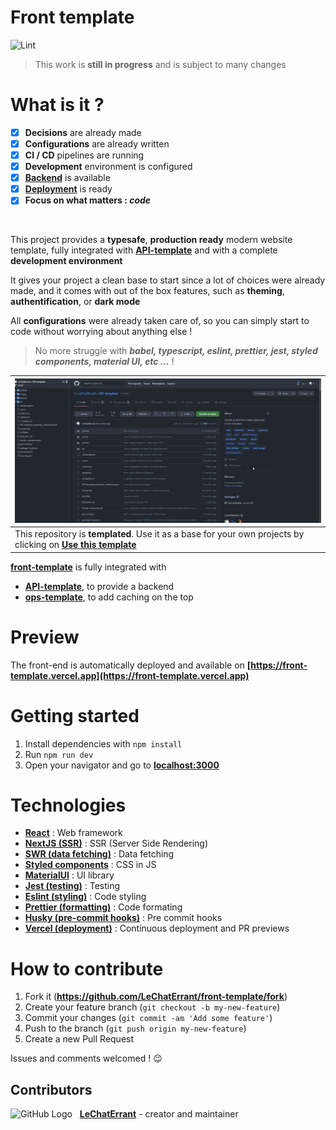 # Front template
![Lint](https://github.com/LeChatErrant/front-template/workflows/Lint/badge.svg)
> This work is **still in progress** and is subject to many changes

# What is it ?

 - [x] **Decisions** are already made
 - [x] **Configurations** are already written
 - [x] **CI / CD** pipelines are running
 - [x] **Development** environment is configured
 - [x] **[Backend](https://github.com/LeChatErrant/API-template)** is available
 - [x] **[Deployment](https://github.com/LeChatErrant/ops-template)** is ready
 - [x] **Focus on what matters : *code***

&nbsp;

This project provides a **typesafe**, **production ready** modern website template, fully integrated with **[API-template](https://github.com/LeChatErrant/API-template)** and with a complete **development environment**

It gives your project a clean base to start since a lot of choices were already made, and it comes with out of the box features, such as **theming**, **authentification**, or **dark mode**

All **configurations** were already taken care of, so you can simply start to code without worrying about anything else !

> No more struggle with ***babel, typescript, eslint, prettier, jest, styled components, material UI, etc ...*** !

| ![Template](https://github.com/LeChatErrant/API-template/blob/master/.github/assets/template.gif)                                                                                                                               |
|------------------------------------------------------------------------------------------------------------------------------------------------------------------------|
| This repository is **templated**. Use it as a base for your own projects by clicking on **[Use this template](https://github.com/LeChatErrant/front-template/generate)** |

**[front-template](https://github.com/LeChatErrant/front-template)** is fully integrated with
- **[API-template](https://github.com/LeChatErrant/API-template)**, to provide a backend
- **[ops-template](https://github.com/LeChatErrant/ops-template)**, to add caching on the top

# Preview

The front-end is automatically deployed and available
on **[https://front-template.vercel.app](https://front-template.vercel.app)**

# Getting started

1. Install dependencies with `npm install`
2. Run `npm run dev`
3. Open your navigator and go to **[localhost:3000](http://localhost:3000)**

# Technologies

- **[React](https://reactjs.org/)** : Web framework
- **[NextJS (SSR)](https://nextjs.org/)** : SSR (Server Side Rendering)
- **[SWR (data fetching)](https://swr.vercel.app/)** : Data fetching
- **[Styled components](https://styled-components.com/)** : CSS in JS
- **[MaterialUI](https://mui.com/)** : UI library
- **[Jest (testing)](https://jestjs.io/)** : Testing
- **[Eslint (styling)](https://eslint.org/)** : Code styling
- **[Prettier (formatting)](https://prettier.io/)** : Code formating
- **[Husky (pre-commit hooks)](https://typicode.github.io/husky/#/)** : Pre commit hooks
- **[Vercel (deployment)](https://vercel.com/)** : Continuous deployment and PR previews

# How to contribute

1. Fork it (**<https://github.com/LeChatErrant/front-template/fork>**)
2. Create your feature branch (`git checkout -b my-new-feature`)
3. Commit your changes (`git commit -am 'Add some feature'`)
4. Push to the branch (`git push origin my-new-feature`)
5. Create a new Pull Request

Issues and comments welcomed ! :wink:

## Contributors

![GitHub Logo](https://github.com/LeChatErrant.png?size=30) &nbsp; **[LeChatErrant](https://github.com/LeChatErrant)** -
creator and maintainer
